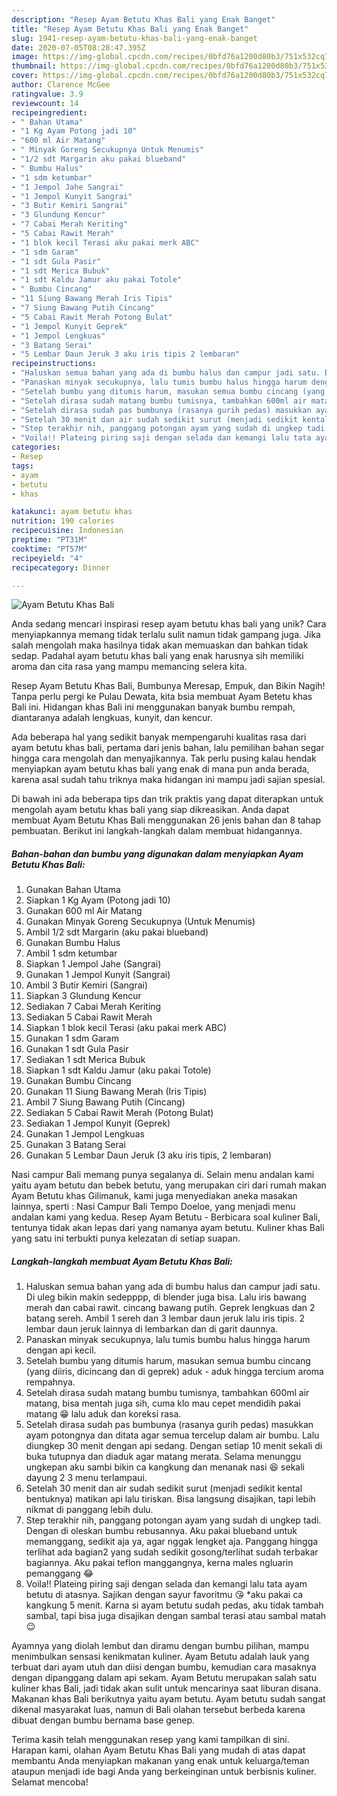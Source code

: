 ```yaml
---
description: "Resep Ayam Betutu Khas Bali yang Enak Banget"
title: "Resep Ayam Betutu Khas Bali yang Enak Banget"
slug: 1941-resep-ayam-betutu-khas-bali-yang-enak-banget
date: 2020-07-05T08:28:47.395Z
image: https://img-global.cpcdn.com/recipes/0bfd76a1200d80b3/751x532cq70/ayam-betutu-khas-bali-foto-resep-utama.jpg
thumbnail: https://img-global.cpcdn.com/recipes/0bfd76a1200d80b3/751x532cq70/ayam-betutu-khas-bali-foto-resep-utama.jpg
cover: https://img-global.cpcdn.com/recipes/0bfd76a1200d80b3/751x532cq70/ayam-betutu-khas-bali-foto-resep-utama.jpg
author: Clarence McGee
ratingvalue: 3.9
reviewcount: 14
recipeingredient:
- " Bahan Utama"
- "1 Kg Ayam Potong jadi 10"
- "600 ml Air Matang"
- " Minyak Goreng Secukupnya Untuk Menumis"
- "1/2 sdt Margarin aku pakai blueband"
- " Bumbu Halus"
- "1 sdm ketumbar"
- "1 Jempol Jahe Sangrai"
- "1 Jempol Kunyit Sangrai"
- "3 Butir Kemiri Sangrai"
- "3 Glundung Kencur"
- "7 Cabai Merah Keriting"
- "5 Cabai Rawit Merah"
- "1 blok kecil Terasi aku pakai merk ABC"
- "1 sdm Garam"
- "1 sdt Gula Pasir"
- "1 sdt Merica Bubuk"
- "1 sdt Kaldu Jamur aku pakai Totole"
- " Bumbu Cincang"
- "11 Siung Bawang Merah Iris Tipis"
- "7 Siung Bawang Putih Cincang"
- "5 Cabai Rawit Merah Potong Bulat"
- "1 Jempol Kunyit Geprek"
- "1 Jempol Lengkuas"
- "3 Batang Serai"
- "5 Lembar Daun Jeruk 3 aku iris tipis 2 lembaran"
recipeinstructions:
- "Haluskan semua bahan yang ada di bumbu halus dan campur jadi satu. Di uleg bikin makin sedepppp, di blender juga bisa. Lalu iris bawang merah dan cabai rawit. cincang bawang putih. Geprek lengkuas dan 2 batang sereh. Ambil 1 sereh dan 3 lembar daun jeruk lalu iris tipis. 2 lembar daun jeruk lainnya di lembarkan dan di garit daunnya."
- "Panaskan minyak secukupnya, lalu tumis bumbu halus hingga harum dengan api kecil."
- "Setelah bumbu yang ditumis harum, masukan semua bumbu cincang (yang diiris, dicincang dan di geprek) aduk - aduk hingga tercium aroma rempahnya."
- "Setelah dirasa sudah matang bumbu tumisnya, tambahkan 600ml air matang, bisa mentah juga sih, cuma klo mau cepet mendidih pakai matang 😁 lalu aduk dan koreksi rasa."
- "Setelah dirasa sudah pas bumbunya (rasanya gurih pedas) masukkan ayam potongnya dan ditata agar semua tercelup dalam air bumbu. Lalu diungkep 30 menit dengan api sedang. Dengan setiap 10 menit sekali di buka tutupnya dan diaduk agar matang merata. Selama menunggu ungkepan aku sambi bikin ca kangkung dan menanak nasi 😆 sekali dayung 2 3 menu terlampaui."
- "Setelah 30 menit dan air sudah sedikit surut (menjadi sedikit kental bentuknya) matikan api lalu tiriskan. Bisa langsung disajikan, tapi lebih nikmat di panggang lebih dulu."
- "Step terakhir nih, panggang potongan ayam yang sudah di ungkep tadi. Dengan di oleskan bumbu rebusannya. Aku pakai blueband untuk memanggang, sedikit aja ya, agar nggak lengket aja. Panggang hingga terlihat ada bagian2 yang sudah sedikit gosong/terlihat sudah terbakar bagiannya. Aku pakai teflon manggangnya, kerna males ngluarin pemanggang 😂"
- "Voila!! Plateing piring saji dengan selada dan kemangi lalu tata ayam betutu di atasnya. Sajikan dengan sayur favoritmu 😘 *aku pakai ca kangkung 5 menit. Karna si ayam betutu sudah pedas, aku tidak tambah sambal, tapi bisa juga disajikan dengan sambal terasi atau sambal matah 😉"
categories:
- Resep
tags:
- ayam
- betutu
- khas

katakunci: ayam betutu khas 
nutrition: 190 calories
recipecuisine: Indonesian
preptime: "PT31M"
cooktime: "PT57M"
recipeyield: "4"
recipecategory: Dinner

---
```



![Ayam Betutu Khas Bali](https://img-global.cpcdn.com/recipes/0bfd76a1200d80b3/751x532cq70/ayam-betutu-khas-bali-foto-resep-utama.jpg)

Anda sedang mencari inspirasi resep ayam betutu khas bali yang unik? Cara menyiapkannya memang tidak terlalu sulit namun tidak gampang juga. Jika salah mengolah maka hasilnya tidak akan memuaskan dan bahkan tidak sedap. Padahal ayam betutu khas bali yang enak harusnya sih memiliki aroma dan cita rasa yang mampu memancing selera kita.

Resep Ayam Betutu Khas Bali, Bumbunya Meresap, Empuk, dan Bikin Nagih! Tanpa perlu pergi ke Pulau Dewata, kita bsia membuat Ayam Betetu khas Bali ini. Hidangan khas Bali ini menggunakan banyak bumbu rempah, diantaranya adalah lengkuas, kunyit, dan kencur.

Ada beberapa hal yang sedikit banyak mempengaruhi kualitas rasa dari ayam betutu khas bali, pertama dari jenis bahan, lalu pemilihan bahan segar hingga cara mengolah dan menyajikannya. Tak perlu pusing kalau hendak menyiapkan ayam betutu khas bali yang enak di mana pun anda berada, karena asal sudah tahu triknya maka hidangan ini mampu jadi sajian spesial.


Di bawah ini ada beberapa tips dan trik praktis yang dapat diterapkan untuk mengolah ayam betutu khas bali yang siap dikreasikan. Anda dapat membuat Ayam Betutu Khas Bali menggunakan 26 jenis bahan dan 8 tahap pembuatan. Berikut ini langkah-langkah dalam membuat hidangannya.

<!--inarticleads1-->

##### Bahan-bahan dan bumbu yang digunakan dalam menyiapkan Ayam Betutu Khas Bali:

1. Gunakan  Bahan Utama
1. Siapkan 1 Kg Ayam (Potong jadi 10)
1. Gunakan 600 ml Air Matang
1. Gunakan  Minyak Goreng Secukupnya (Untuk Menumis)
1. Ambil 1/2 sdt Margarin (aku pakai blueband)
1. Gunakan  Bumbu Halus
1. Ambil 1 sdm ketumbar
1. Siapkan 1 Jempol Jahe (Sangrai)
1. Gunakan 1 Jempol Kunyit (Sangrai)
1. Ambil 3 Butir Kemiri (Sangrai)
1. Siapkan 3 Glundung Kencur
1. Sediakan 7 Cabai Merah Keriting
1. Sediakan 5 Cabai Rawit Merah
1. Siapkan 1 blok kecil Terasi (aku pakai merk ABC)
1. Gunakan 1 sdm Garam
1. Gunakan 1 sdt Gula Pasir
1. Sediakan 1 sdt Merica Bubuk
1. Siapkan 1 sdt Kaldu Jamur (aku pakai Totole)
1. Gunakan  Bumbu Cincang
1. Gunakan 11 Siung Bawang Merah (Iris Tipis)
1. Ambil 7 Siung Bawang Putih (Cincang)
1. Sediakan 5 Cabai Rawit Merah (Potong Bulat)
1. Sediakan 1 Jempol Kunyit (Geprek)
1. Gunakan 1 Jempol Lengkuas
1. Gunakan 3 Batang Serai
1. Gunakan 5 Lembar Daun Jeruk (3 aku iris tipis, 2 lembaran)


Nasi campur Bali memang punya segalanya di. Selain menu andalan kami yaitu ayam betutu dan bebek betutu, yang merupakan ciri dari rumah makan Ayam Betutu khas Gilimanuk, kami juga menyediakan aneka masakan lainnya, sperti : Nasi Campur Bali Tempo Doeloe, yang menjadi menu andalan kami yang kedua. Resep Ayam Betutu - Berbicara soal kuliner Bali, tentunya tidak akan lepas dari yang namanya ayam betutu. Kuliner khas Bali yang satu ini terbukti punya kelezatan di setiap suapan. 

<!--inarticleads2-->

##### Langkah-langkah membuat Ayam Betutu Khas Bali:

1. Haluskan semua bahan yang ada di bumbu halus dan campur jadi satu. Di uleg bikin makin sedepppp, di blender juga bisa. Lalu iris bawang merah dan cabai rawit. cincang bawang putih. Geprek lengkuas dan 2 batang sereh. Ambil 1 sereh dan 3 lembar daun jeruk lalu iris tipis. 2 lembar daun jeruk lainnya di lembarkan dan di garit daunnya.
1. Panaskan minyak secukupnya, lalu tumis bumbu halus hingga harum dengan api kecil.
1. Setelah bumbu yang ditumis harum, masukan semua bumbu cincang (yang diiris, dicincang dan di geprek) aduk - aduk hingga tercium aroma rempahnya.
1. Setelah dirasa sudah matang bumbu tumisnya, tambahkan 600ml air matang, bisa mentah juga sih, cuma klo mau cepet mendidih pakai matang 😁 lalu aduk dan koreksi rasa.
1. Setelah dirasa sudah pas bumbunya (rasanya gurih pedas) masukkan ayam potongnya dan ditata agar semua tercelup dalam air bumbu. Lalu diungkep 30 menit dengan api sedang. Dengan setiap 10 menit sekali di buka tutupnya dan diaduk agar matang merata. Selama menunggu ungkepan aku sambi bikin ca kangkung dan menanak nasi 😆 sekali dayung 2 3 menu terlampaui.
1. Setelah 30 menit dan air sudah sedikit surut (menjadi sedikit kental bentuknya) matikan api lalu tiriskan. Bisa langsung disajikan, tapi lebih nikmat di panggang lebih dulu.
1. Step terakhir nih, panggang potongan ayam yang sudah di ungkep tadi. Dengan di oleskan bumbu rebusannya. Aku pakai blueband untuk memanggang, sedikit aja ya, agar nggak lengket aja. Panggang hingga terlihat ada bagian2 yang sudah sedikit gosong/terlihat sudah terbakar bagiannya. Aku pakai teflon manggangnya, kerna males ngluarin pemanggang 😂
1. Voila!! Plateing piring saji dengan selada dan kemangi lalu tata ayam betutu di atasnya. Sajikan dengan sayur favoritmu 😘 *aku pakai ca kangkung 5 menit. Karna si ayam betutu sudah pedas, aku tidak tambah sambal, tapi bisa juga disajikan dengan sambal terasi atau sambal matah 😉


Ayamnya yang diolah lembut dan diramu dengan bumbu pilihan, mampu menimbulkan sensasi kenikmatan kuliner. Ayam Betutu adalah lauk yang terbuat dari ayam utuh dan diisi dengan bumbu, kemudian cara masaknya dengan dipanggang dalam api sekam. Ayam Betutu merupakan salah satu kuliner khas Bali, jadi tidak akan sulit untuk mencarinya saat liburan disana. Makanan khas Bali berikutnya yaitu ayam betutu. Ayam betutu sudah sangat dikenal masyarakat luas, namun di Bali olahan tersebut berbeda karena dibuat dengan bumbu bernama base genep. 

Terima kasih telah menggunakan resep yang kami tampilkan di sini. Harapan kami, olahan Ayam Betutu Khas Bali yang mudah di atas dapat membantu Anda menyiapkan makanan yang enak untuk keluarga/teman ataupun menjadi ide bagi Anda yang berkeinginan untuk berbisnis kuliner. Selamat mencoba!

